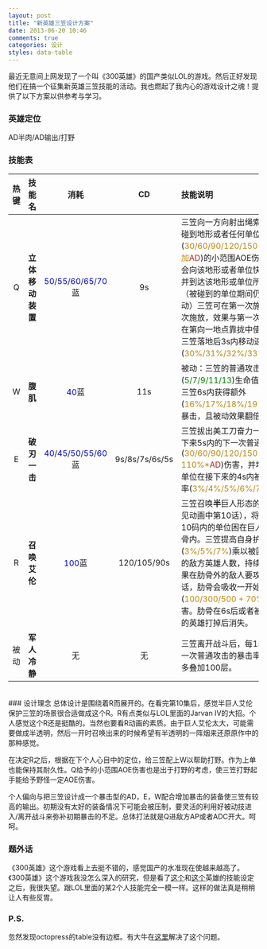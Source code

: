 ```yaml
---
layout: post
title: "新英雄三笠设计方案"
date: 2013-06-20 10:46
comments: true
categories: 设计
styles: data-table
---
```

最近无意间上网发现了一个叫《300英雄》的国产类似LOL的游戏。然后正好发现他们在搞一个征集新英雄三笠技能的活动。我也燃起了我内心的游戏设计之魂！提供了以下方案以供参考与学习。

<!--more-->

### 英雄定位
AD半肉/AD输出/打野

### 技能表
 热键 | 技能名 | 消耗 | CD | 技能说明 
 :----------:|:----------:|:----------:|:----------:|:---------- 
 Q | **立体移动装置** | <font color="MediumBlue">50</font>/<font color="MediumBlue">55</font>/<font color="MediumBlue">60</font>/<font color="MediumBlue">65</font>/<font color="MediumBlue">70</font>蓝 | 9s | 三笠向一方向射出绳索，当绳索碰到地形或者任何单位后造(<font color="DarkGoldenRod">30/60/90/120/150 + 0.8*附加</font><font color="FireBrick">AD</font>)的小范围AOE伤害，三笠会向该地形或者单位快速靠拢，并到达该地形或单位所在位置（被碰到的单位期间仍可自由移动）三笠可在第一次施放3s内再次施放，效果与第一次相同（可在第向一地点靠拢中使用）。此外三笠落地后3s内移动速度增加(<font color="DarkGoldenRod">30%/31%/32%/33%/34%</font>)。 
 W | **腹肌** | <font color="MediumBlue">40</font>蓝 | 11s | 被动：三笠的普通攻击回复(<font color="Green">5/7/9/11/13</font>)生命值，激活：三笠6s内获得额外(<font color="DarkGoldenRod">16%/17%/18%/19%/20%</font>)的暴击，且被动效果翻倍。 
 E | **破刃一击** | <font color="MediumBlue">40</font>/<font color="MediumBlue">45</font>/<font color="MediumBlue">50</font>/<font color="MediumBlue">55</font>/<font color="MediumBlue">60</font>蓝 | 9s/8s/7s/6s/5s | 三笠拔出美工刀奋力一击，使接下来5s内的下一次普通攻击造成(<font color="DarkGoldenRod">30/60/90/120/150 + 110%*</font><font color="FireBrick">AD</font>)伤害，并增加被攻击单位在接下来的4s内被暴击的几率(<font color="DarkGoldenRod">3%/4%/5%/6%/7%</font>) 。
 R | **召唤艾伦** | <font color="MediumBlue">100</font>蓝 | 120/105/90s | 三笠召唤**半**巨人形态的艾伦（参见动画中第10话），将自己周围10码内的单位困在巨人艾伦的肋骨内。三笠提高自身护甲与魔抗(<font color="DarkGoldenRod">3%/5%/7%</font>)乘以被困在肋骨内的敌方英雄人数，持续10s。如果在肋骨外的敌人要攻击三笠的话，肋骨会吸收一开始的(<font color="DarkGoldenRod">100/300/500 + 70%*</font><font color="DodgerBlue">AP</font>)伤害。肋骨在6s后或者被在肋骨外的英雄打掉后消失。 
 被动 | **军人冷静** | 无 | 无 | 三笠离开战斗后，每1s增加下次一次普通攻击的暴击率<font color="DarkGoldenRod">1%</font>。最多叠加100层。

<br />
### 设计理念
总体设计是围绕着R而展开的。在看完第10集后，感觉半巨人艾伦保护三笠的场景很合适做成这个R。R有点类似与LOL里面的Jarvan IV的大招。个人感觉这个R还是挺酷的。当然也要看R动画的素质。由于巨人艾伦太大，可能需要做成半透明，然后一开时召唤出来的时候希望有半透明的一阵烟来还原原作中的那种感觉。

在决定R之后，根据在下个人心目中的定位，给三笠配上W以帮助打野。作为上单也能保持其耐久性。Q给予的小范围AOE伤害也是出于打野的考虑，使三笠打野起手能给予野怪一定AOE伤害。

个人偏向与把三笠设计成一个暴击型的AD，E，W配合增加暴击的装备使三笠有较高的输出。初期没有太好的装备情况下可能会被压制，要灵活的利用好被动技进入/离开战斗来弥补初期暴击的不足。总体打法就是Q进敌方AP或者ADC开大。呵呵。

### 题外话
《300英雄》这个游戏看上去挺不错的，感觉国产的水准现在使越来越高了。《300英雄》这个游戏我没怎么深入的研究，但是看了[这个](http://300.zqgame.com/contents/gamedata/master/112.html)和[这个](http://300.zqgame.com/contents/gamedata/master/217.html)英雄的技能设定之后，我很失望。跟LOL里面的某2个人技能完全一模一样。这样的做法真是稍稍让人有些反胃。

### P.S.
忽然发现octopress的table没有边框。有大牛在[这里](http://programus.github.io/blog/2012/03/07/add-table-data-css-for-octopress/)解决了这个问题。
